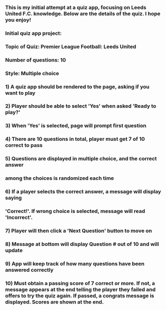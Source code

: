 ### This is my initial attempt at a quiz app, focusing on Leeds United F.C. knowledge. Below are the details of the quiz. I hope you enjoy!


### Initial quiz app project:

### Topic of Quiz: Premier League Football: Leeds United

### Number of questions: 10

### Style: Multiple choice






### 1) A quiz app should be rendered to the page, asking if you want to play

### 2) Player should be able to select 'Yes' when asked 'Ready to play?'

### 3) When 'Yes' is selected, page will prompt first question

### 4) There are 10 questions in total, player must get 7 of 10 correct to pass

### 5) Questions are displayed in multiple choice, and the correct answer 
### among the choices is randomized each time

### 6) If a player selects the correct answer, a message will display saying 
### 'Correct!'. If wrong choice is selected, message will read 'Incorrect'.

### 7) Player will then click a 'Next Question' button to move on

### 8) Message at bottom will display Question # out of 10 and will update

### 9) App will keep track of how many questions have been answered correctly

### 10) Must obtain a passing score of 7 correct or more. If not, a message appears at the end telling the player they failed and offers to try the quiz again. If passed, a congrats message is displayed. Scores are shown at the end.